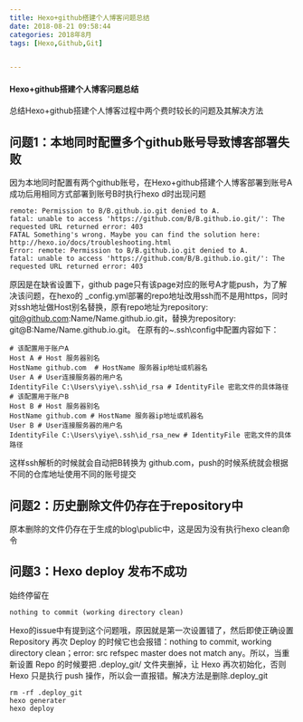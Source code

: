 ```yaml
---
title: Hexo+github搭建个人博客问题总结
date: 2018-08-21 09:58:44
categories: 2018年8月
tags: [Hexo,Github,Git]


---
```

#### Hexo+github搭建个人博客问题总结

总结Hexo+github搭建个人博客过程中两个费时较长的问题及其解决方法


<!-- more -->

## 问题1：本地同时配置多个github账号导致博客部署失败

因为本地同时配置有两个github账号，在Hexo+github搭建个人博客部署到账号A成功后用相同方式部署到账号B时执行hexo d时出现问题
	
	remote: Permission to B/B.github.io.git denied to A.
	fatal: unable to access 'https://github.com/B/B.github.io.git/': The requested URL returned error: 403
	FATAL Something's wrong. Maybe you can find the solution here: http://hexo.io/docs/troubleshooting.html
	Error: remote: Permission to B/B.github.io.git denied to A.
	fatal: unable to access 'https://github.com/B/B.github.io.git/': The requested URL returned error: 403
原因是在缺省设置下，github page只有该page对应的账号A才能push，为了解决该问题，在hexo的 _config.yml部署的repo地址改用ssh而不是用https，同时对ssh地址做Host别名替换，原有repo地址为repository: git@github.com:Name/Name.github.io.git，替换为repository: git@B:Name/Name.github.io.git。
在原有的~\.ssh\config中配置内容如下：

	# 该配置用于账户A
	Host A # Host 服务器别名
	HostName github.com  # HostName 服务器ip地址或机器名
	User A # User连接服务器的用户名
	IdentityFile C:\Users\yiye\.ssh\id_rsa # IdentityFile 密匙文件的具体路径
	# 该配置用于账户B
	Host B # Host 服务器别名
	HostName github.com # HostName 服务器ip地址或机器名
	User B # User连接服务器的用户名
	IdentityFile C:\Users\yiye\.ssh\id_rsa_new # IdentityFile 密匙文件的具体路径

这样ssh解析的时候就会自动把B转换为 github.com，push的时候系统就会根据不同的仓库地址使用不同的账号提交

## 问题2：历史删除文件仍存在于repository中
原本删除的文件仍存在于生成的blog\public中，这是因为没有执行hexo clean命令

## 问题3：Hexo deploy 发布不成功
始终停留在
	
	nothing to commit (working directory clean)
Hexo的issue中有提到这个问题哦，原因就是第一次设置错了，然后即使正确设置 Repository 再次 Deploy 的时候它也会报错：nothing to commit, working directory clean；error: src refspec master does not match any。所以，当重新设置 Repo 的时候要把 .deploy_git/ 文件夹删掉，让 Hexo 再次初始化，否则 Hexo 只是执行 push 操作，所以会一直报错。解决方法是删除.deploy_git

	rm -rf .deploy_git
	hexo generater
	hexo deploy